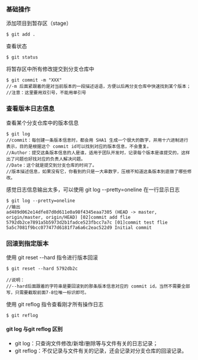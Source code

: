 ### 基础操作
添加项目到暂存区（stage）

```
$ git add .
```
查看状态

```
$ git status
```
将暂存区中所有修改提交到分支仓库中

```
$ git commit -m "XXX"
//-m 后面紧跟着的是对当前版本的一段描述话语，方便以后再分支仓库中快速找到某个版本；
//注意：这里要用双引号，不能用单引号
```
### 查看版本日志信息
查看某个分支仓库中的版本信息

```
$ git log
//commit：每创建一条版本信息时，都会用 SHA1 生成一个很大的数字，并用十六进制进行表示，目的是根据这个 commit id可以找到对应的版本信息，不会重复。
//Author：提交这条版本信息的人是谁，适用于团队开发时，记录每个版本是谁提交的，这样出了问题也好找对应的负责人解决问题。
//Date：这个就是提交到分支仓库的时间了。
//版本描述信息，如果没有它，你看到的只是一大串数字，压根不知道这条版本到底做了哪些修改。
```
感觉日志信息输出太多，可以使用 git log --pretty=oneline 在一行显示日志

```
$ git log --pretty=oneline
//输出
ad489d062e14dfe87d0d611e0a98f4345eaa7305 (HEAD -> master, origin/master, origin/HEAD) [02]commit add flie
5792db2ce7891a5b5973d2b1fadce523fbcc7a7c [01]commit test flie
5a5c7081f9bcc077477d6181f7a6a6c2eac522d9 Initial commit
```

### 回滚到指定版本
使用 git reset --hard <commit id> 指令进行版本回滚

```
$ git reset --hard 5792db2c

//说明：
//--hard后面跟着的字符串是要回滚到的那条版本信息对应的 commit id，当然不需要全部写，只需要截取前面7-8位唯一标识即可。
```
使用 git reflog 指令查看刚才所有操作日志

```
$ git reflog
```
#### git log 与git reflog 区别
- git log：只查询文件修改/新增/删除等与文件有关的日志记录；
- git reflog：不仅记录与文件有关的记录，还会记录对分支仓库的回滚记录。